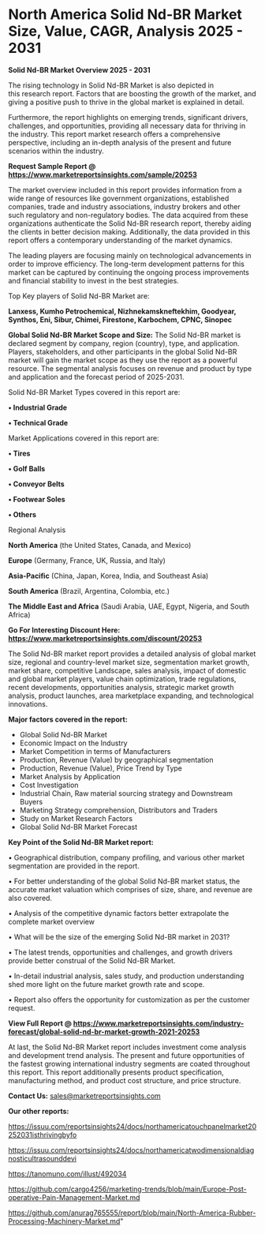 # North America Solid Nd-BR Market Size, Value, CAGR, Analysis 2025 - 2031

<Strong> Solid Nd-BR Market Overview 2025 - 2031</strong>

The rising technology in Solid Nd-BR Market is also depicted in this research report. Factors that are boosting the growth of the market, and giving a positive push to thrive in the global market is explained in detail.

Furthermore, the report highlights on emerging trends, significant drivers, challenges, and opportunities, providing all necessary data for thriving in the industry. This report market research offers a comprehensive perspective, including an in-depth analysis of the present and future scenarios within the industry.

<strong>Request Sample Report @ <a href=https://www.marketreportsinsights.com/sample/20253>https://www.marketreportsinsights.com/sample/20253</a></strong>

The market overview included in this report provides information from a wide range of resources like government organizations, established companies, trade and industry associations, industry brokers and other such regulatory and non-regulatory bodies. The data acquired from these organizations authenticate the Solid Nd-BR research report, thereby aiding the clients in better decision making. Additionally, the data provided in this report offers a contemporary understanding of the market dynamics.

The leading players are focusing mainly on technological advancements in order to improve efficiency. The long-term development patterns for this market can be captured by continuing the ongoing process improvements and financial stability to invest in the best strategies.

Top Key players of Solid Nd-BR Market are:

<strong>Lanxess, Kumho Petrochemical, Nizhnekamskneftekhim, Goodyear, Synthos, Eni, Sibur, Chimei, Firestone, Karbochem, CPNC, Sinopec</strong>

<strong><b>Global Solid Nd-BR Market Scope and Size:</b></strong>
The Solid Nd-BR market is declared segment by company, region (country), type, and application. Players, stakeholders, and other participants in the global Solid Nd-BR market will gain the market scope as they use the report as a powerful resource. The segmental analysis focuses on revenue and product by type and application and the forecast period of 2025-2031.

Solid Nd-BR Market Types covered in this report are:

<strong>• Industrial Grade

• Technical Grade</strong>

Market Applications covered in this report are:

<strong>• Tires

• Golf Balls

• Conveyor Belts

• Footwear Soles

• Others</strong> 

Regional Analysis

<strong>North America</strong> (the United States, Canada, and Mexico)

<strong>Europe</strong> (Germany, France, UK, Russia, and Italy)

<strong>Asia-Pacific</strong> (China, Japan, Korea, India, and Southeast Asia)

<strong>South America</strong> (Brazil, Argentina, Colombia, etc.)

<strong>The Middle East and Africa</strong> (Saudi Arabia, UAE, Egypt, Nigeria, and South Africa)

<strong>Go For Interesting Discount Here: <a href=https://www.marketreportsinsights.com/discount/20253>https://www.marketreportsinsights.com/discount/20253</a></strong>

The Solid Nd-BR market report provides a detailed analysis of global market size, regional and country-level market size, segmentation market growth, market share, competitive Landscape, sales analysis, impact of domestic and global market players, value chain optimization, trade regulations, recent developments, opportunities analysis, strategic market growth analysis, product launches, area marketplace expanding, and technological innovations.

<strong><b>Major factors covered in the report:</b></strong>
<ul>
  <li>Global Solid Nd-BR Market </li>
  <li>Economic Impact on the Industry</li>
  <li>Market Competition in terms of Manufacturers</li>
  <li>Production, Revenue (Value) by geographical segmentation</li>
  <li>Production, Revenue (Value), Price Trend by Type</li>
  <li>Market Analysis by Application</li>
  <li>Cost Investigation</li>
  <li>Industrial Chain, Raw material sourcing strategy and Downstream Buyers</li>
  <li>Marketing Strategy comprehension, Distributors and Traders</li>
  <li>Study on Market Research Factors</li>
  <li>Global Solid Nd-BR Market Forecast</li>
</ul>

<strong><b>Key Point of the Solid Nd-BR Market report:</b></strong>

• Geographical distribution, company profiling, and various other market segmentation are provided in the report.

• For better understanding of the global Solid Nd-BR market status, the accurate market valuation which comprises of size, share, and revenue are also covered.

• Analysis of the competitive dynamic factors better extrapolate the complete market overview

• What will be the size of the emerging Solid Nd-BR market in 2031?

• The latest trends, opportunities and challenges, and growth drivers provide better construal of the Solid Nd-BR Market.

• In-detail industrial analysis, sales study, and production understanding shed more light on the future market growth rate and scope.

• Report also offers the opportunity for customization as per the customer request.

<strong><b>View Full Report @ <a href=https://www.marketreportsinsights.com/industry-forecast/global-solid-nd-br-market-growth-2021-20253>https://www.marketreportsinsights.com/industry-forecast/global-solid-nd-br-market-growth-2021-20253</a></b></strong>


At last, the Solid Nd-BR Market report includes investment come analysis and development trend analysis. The present and future opportunities of the fastest growing international industry segments are coated throughout this report. This report additionally presents product specification, manufacturing method, and product cost structure, and price structure.

<strong>Contact Us:</strong>
sales@marketreportsinsights.com

<strong>Our other reports:</strong>

<a href=https://issuu.com/reportsinsights24/docs/northamericatouchpanelmarket20252031isthrivingbyfo>https://issuu.com/reportsinsights24/docs/northamericatouchpanelmarket20252031isthrivingbyfo</a>

<a href=https://issuu.com/reportsinsights24/docs/northamericatwodimensionaldiagnosticultrasounddevi>https://issuu.com/reportsinsights24/docs/northamericatwodimensionaldiagnosticultrasounddevi</a>

<a href=https://tanomuno.com/illust/492034>https://tanomuno.com/illust/492034</a>

<a href=https://github.com/cargo4256/marketing-trends/blob/main/Europe-Post-operative-Pain-Management-Market.md>https://github.com/cargo4256/marketing-trends/blob/main/Europe-Post-operative-Pain-Management-Market.md</a>

<a href=https://github.com/anurag765555/report/blob/main/North-America-Rubber-Processing-Machinery-Market.md>https://github.com/anurag765555/report/blob/main/North-America-Rubber-Processing-Machinery-Market.md</a>"
